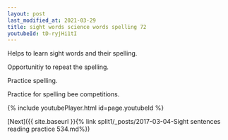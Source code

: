 ```yaml
---
layout: post
last_modified_at: 2021-03-29
title: sight words science words spelling 72
youtubeId: tD-ryjHi1tI
---
```

 
 
Helps to learn sight words and their spelling.

Opportunitiy to repeat the spelling. 

Practice spelling. 
 
Practice for spelling bee competitions. 
 
{% include youtubePlayer.html id=page.youtubeId %}
 
 

[Next]({{ site.baseurl }}{% link  split1/_posts/2017-03-04-Sight sentences reading practice 534.md%})
 
